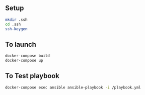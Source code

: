 ## Setup

```bash
mkdir .ssh
cd .ssh
ssh-keygen
```

## To launch

```bash
docker-compose build
docker-compose up
```

## To Test playbook

```bash
docker-compose exec ansible ansible-playbook -i /playbook.yml
```